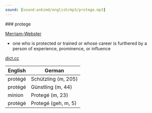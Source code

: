 ```yaml
---
sound: [sound:ankimd/english/mp3/protege.mp3]
---
```


\### protege

[Merriam-Webster](https://www.merriam-webster.com/dictionary/protege)

- one who is protected or trained or whose career is furthered by a person of experience, prominence, or influence

[dict.cc](https://www.dict.cc/protege)

| English        | German       |
| -------------- | ------------ |
| protégé | Schützling (m, 205) |
| protégé | Günstling (m, 44) |
| minion | Protegé (m, 23) |
| protégé | Protegé (geh, m, 5) |
